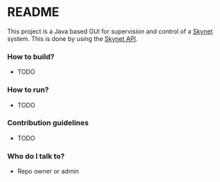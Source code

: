# README #

This project is a Java based GUI for supervision and control of a [Skynet][skynet_site] system. This is done by using the [Skynet API][skynet_api_site].

### How to build? ###

* TODO

### How to run? ###

* TODO

### Contribution guidelines ###

* TODO

### Who do I talk to? ###

* Repo owner or admin

[skynet_site]: http://pihack.no-ip.org/pontus/projects/skynet/
[skynet_api_site]: http://pihack.no-ip.org/pontus/projects/skynet/#api